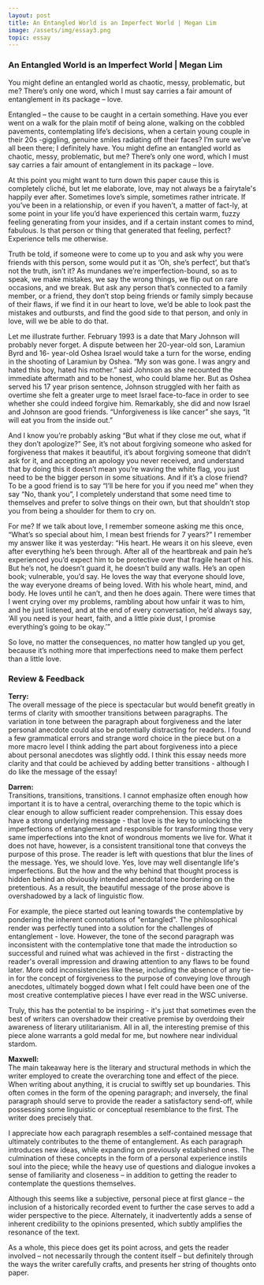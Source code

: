 ```yaml
---
layout: post
title: An Entangled World is an Imperfect World | Megan Lim
image: /assets/img/essay3.png
topic: essay
---
```


### An Entangled World is an Imperfect World | Megan Lim

You might define an entangled world as chaotic, messy, problematic, but me?
There’s only one word, which I must say carries a fair amount of entanglement in its package – love.

Entangled – the cause to be caught in a certain something. Have you ever went on a walk for the plain motif of being alone, walking on the cobbled pavements, contemplating life’s decisions, when a certain young couple in their 20s -giggling, genuine smiles radiating off their faces? I’m sure we’ve all been there; I definitely have. You might define an entangled world as chaotic, messy, problematic, but me? There’s only one word, which I must say carries a fair amount of entanglement in its package – love.

At this point you might want to turn down this paper cause this is completely cliché, but let me elaborate, love, may not always be a fairytale's happily ever after. Sometimes love’s simple, sometimes rather intricate. If you’ve been in a relationship, or even if you haven’t, a matter of fact-ly, at some point in your life you’d have experienced this certain warm, fuzzy feeling generating from your insides, and if a certain instant comes to mind, fabulous. Is that person or thing that generated that feeling, perfect? Experience tells me otherwise.

Truth be told, if someone were to come up to you and ask why you were friends with this person, some would put it as ‘Oh, she’s perfect’, but that’s not the truth, isn’t it? As mundanes we’re imperfection-bound, so as to speak, we make mistakes, we say the wrong things, we flip out on rare occasions, and we break. But ask any person that’s connected to a family member, or a friend, they don’t stop being friends or family simply because of their flaws, if we find it in our heart to love, we’d be able to look past the mistakes and outbursts, and find the good side to that person, and only in love, will we be able to do that.

Let me illustrate further. February 1993 is a date that Mary Johnson will probably never forget. A dispute between her 20-year-old son, Laramiun Byrd and 16- year-old Oshea Israel would take a turn for the worse, ending in the shooting of Laramiun by Oshea. “My son was gone. I was angry and hated this boy, hated his mother.” said Johnson as she recounted the immediate aftermath and to be honest, who could blame her. But as Oshea served his 17 year prison sentence, Johnson struggled with her faith as overtime she felt a greater urge to meet Israel face-to-face in order to see whether she could indeed forgive him. Remarkably, she did and now Israel and Johnson are good friends. “Unforgiveness is like cancer” she says, “It will eat you from the inside out.”

And I know you’re probably asking “But what if they close me out, what if they don’t apologize?” See, it’s not about forgiving someone who asked for forgiveness that makes it beautiful, it’s about forgiving someone that didn’t ask for it, and accepting an apology you never received, and understand that by doing this it doesn’t mean you’re waving the white flag, you just need to be the bigger person in some situations. And if it’s a close friend? To be a good friend is to say “I’ll be here for you if you need me” when they say “No, thank you”, I completely understand that some need time to themselves and prefer to solve things on their own, but that shouldn’t stop you from being a shoulder for them to cry on. 

For me? If we talk about love, I remember someone asking me this once, “What’s so special about him, I mean best friends for 7 years?” I remember my answer like it was yesterday: “His heart. He wears it on his sleeve, even after everything he’s been through. After all of the heartbreak and pain he’s experienced you’d expect him to be protective over that fragile heart of his. But he’s not, he doesn’t guard it, he doesn’t build any walls. He’s an open book; vulnerable, you’d say. He loves the way that everyone should love, the way everyone dreams of being loved. With his whole heart, mind, and body. He loves until he can’t, and then he does again. There were times that I went crying over my problems, rambling about how unfair it was to him, and he just listened, and at the end of every conversation, he’d always say, ‘All you need is your heart, faith, and a little pixie dust, I promise everything’s going to be okay.’”

So love, no matter the consequences, no matter how tangled up you get, because it’s nothing more that imperfections need to make them perfect than a little love.

### Review & Feedback

**Terry:** <br>
The overall message of the piece is spectacular but would benefit greatly in terms of clarity with smoother transitions between paragraphs. The variation in tone between the paragraph about forgiveness and the later personal anecdote could also be potentially distracting for readers. I found a few grammatical errors and strange word choice in the piece but on a more macro level I think adding the part about forgiveness into a piece about personal anecdotes was slightly odd. I think this essay needs more clarity and that could be achieved by adding better transitions - although I do like the message of the essay!

**Darren:** <br>
Transitions, transitions, transitions. I cannot emphasize often enough how important it is to have a central, overarching theme to the topic which is clear enough to allow sufficient reader comprehension. This essay does have a strong underlying message - that love is the key to unlocking the imperfections of entanglement and responsible for transforming those very same imperfections into the knot of wondrous moments we live for. What it does not have, however, is a consistent transitional tone that conveys the purpose of this prose. The reader is left with questions that blur the lines of the message. Yes, we should love. Yes, love may well disentangle life's imperfections. But the how and the why behind that thought process is hidden behind an obviously intended anecdotal tone bordering on the pretentious. As a result, the beautiful message of the prose above is overshadowed by a lack of linguistic flow.

For example, the piece started out leaning towards the contemplative by pondering the inherent connotations of "entangled". The philosophical render was perfectly tuned into a solution for the challenges of entanglement - love. However, the tone of the second paragraph was inconsistent with the contemplative tone that made the introduction so successful and ruined what was achieved in the first - distracting the reader's overall impression and drawing attention to any flaws to be found later. More odd inconsistencies like these, including the absence of any tie-in for the concept of forgiveness to the purpose of conveying love through anecdotes, ultimately bogged down what I felt could have been one of the most creative contemplative pieces I have ever read in the WSC universe.

Truly, this has the potential to be inspiring - it's just that sometimes even the best of writers can overshadow their creative premise by overdoing their awareness of literary utilitarianism. All in all, the interesting premise of this piece alone warrants a gold medal for me, but nowhere near individual stardom. 

**Maxwell:** <br>
The main takeaway here is the literary and structural methods in which the writer employed to create the overarching tone and effect of the piece.  
When writing about anything, it is crucial to swiftly set up boundaries. This often comes in the form of the opening paragraph; and inversely, the final paragraph should serve to provide the reader a satisfactory send-off, while possessing some linguistic or conceptual resemblance to the first. The writer does precisely that.  

I appreciate how each paragraph resembles a self-contained message that ultimately contributes to the theme of entanglement. As each paragraph introduces new ideas, while expanding on previously established ones. The culmination of these concepts in the form of a personal experience instils soul into the piece; while the heavy use of questions and dialogue invokes a sense of familiarity and closeness – in addition to getting the reader to contemplate the questions themselves.

Although this seems like a subjective, personal piece at first glance – the inclusion of a historically recorded event to further the case serves to add a wider perspective to the piece. Alternately, it inadvertently adds a sense of inherent credibility to the opinions presented, which subtly amplifies the resonance of the text.

As a whole, this piece does get its point across, and gets the reader involved – not necessarily through the content itself – but definitely through the ways the writer carefully crafts, and presents her string of thoughts onto paper. 
